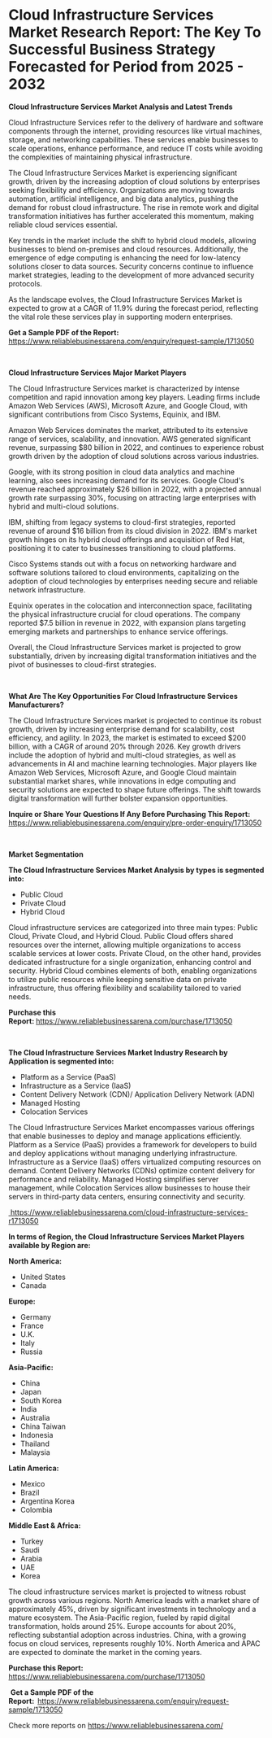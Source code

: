 <p><h1>Cloud Infrastructure Services Market Research Report: The Key To Successful Business Strategy Forecasted for Period from 2025 - 2032</h1></p><p><strong>Cloud Infrastructure Services Market Analysis and Latest Trends</strong></p>
<p><p>Cloud Infrastructure Services refer to the delivery of hardware and software components through the internet, providing resources like virtual machines, storage, and networking capabilities. These services enable businesses to scale operations, enhance performance, and reduce IT costs while avoiding the complexities of maintaining physical infrastructure.</p><p>The Cloud Infrastructure Services Market is experiencing significant growth, driven by the increasing adoption of cloud solutions by enterprises seeking flexibility and efficiency. Organizations are moving towards automation, artificial intelligence, and big data analytics, pushing the demand for robust cloud infrastructure. The rise in remote work and digital transformation initiatives has further accelerated this momentum, making reliable cloud services essential.</p><p>Key trends in the market include the shift to hybrid cloud models, allowing businesses to blend on-premises and cloud resources. Additionally, the emergence of edge computing is enhancing the need for low-latency solutions closer to data sources. Security concerns continue to influence market strategies, leading to the development of more advanced security protocols.</p><p>As the landscape evolves, the Cloud Infrastructure Services Market is expected to grow at a CAGR of 11.9% during the forecast period, reflecting the vital role these services play in supporting modern enterprises.</p></p>
<p><strong>Get a Sample PDF of the Report:&nbsp;</strong> <a href="https://www.reliablebusinessarena.com/enquiry/request-sample/1713050?utm_campaign=1941&utm_medium=2&utm_source=Github&utm_content=ia&utm_term=11012025&utm_id=cloud-infrastructure-services">https://www.reliablebusinessarena.com/enquiry/request-sample/1713050</a></p>
<p>&nbsp;</p>
<p><strong>Cloud Infrastructure Services Major Market Players</strong></p>
<p><p>The Cloud Infrastructure Services market is characterized by intense competition and rapid innovation among key players. Leading firms include Amazon Web Services (AWS), Microsoft Azure, and Google Cloud, with significant contributions from Cisco Systems, Equinix, and IBM.</p><p>Amazon Web Services dominates the market, attributed to its extensive range of services, scalability, and innovation. AWS generated significant revenue, surpassing $80 billion in 2022, and continues to experience robust growth driven by the adoption of cloud solutions across various industries.</p><p>Google, with its strong position in cloud data analytics and machine learning, also sees increasing demand for its services. Google Cloud's revenue reached approximately $26 billion in 2022, with a projected annual growth rate surpassing 30%, focusing on attracting large enterprises with hybrid and multi-cloud solutions.</p><p>IBM, shifting from legacy systems to cloud-first strategies, reported revenue of around $16 billion from its cloud division in 2022. IBM's market growth hinges on its hybrid cloud offerings and acquisition of Red Hat, positioning it to cater to businesses transitioning to cloud platforms.</p><p>Cisco Systems stands out with a focus on networking hardware and software solutions tailored to cloud environments, capitalizing on the adoption of cloud technologies by enterprises needing secure and reliable network infrastructure.</p><p>Equinix operates in the colocation and interconnection space, facilitating the physical infrastructure crucial for cloud operations. The company reported $7.5 billion in revenue in 2022, with expansion plans targeting emerging markets and partnerships to enhance service offerings.</p><p>Overall, the Cloud Infrastructure Services market is projected to grow substantially, driven by increasing digital transformation initiatives and the pivot of businesses to cloud-first strategies.</p></p>
<p>&nbsp;</p>
<p><strong>What Are The Key Opportunities For Cloud Infrastructure Services Manufacturers?</strong></p>
<p><p>The Cloud Infrastructure Services market is projected to continue its robust growth, driven by increasing enterprise demand for scalability, cost efficiency, and agility. In 2023, the market is estimated to exceed $200 billion, with a CAGR of around 20% through 2026. Key growth drivers include the adoption of hybrid and multi-cloud strategies, as well as advancements in AI and machine learning technologies. Major players like Amazon Web Services, Microsoft Azure, and Google Cloud maintain substantial market shares, while innovations in edge computing and security solutions are expected to shape future offerings. The shift towards digital transformation will further bolster expansion opportunities.</p></p>
<p><strong>Inquire or Share Your Questions If Any Before Purchasing This Report:</strong> <a href="https://www.reliablebusinessarena.com/enquiry/pre-order-enquiry/1713050?utm_campaign=1941&utm_medium=2&utm_source=Github&utm_content=ia&utm_term=11012025&utm_id=cloud-infrastructure-services">https://www.reliablebusinessarena.com/enquiry/pre-order-enquiry/1713050</a></p>
<p>&nbsp;</p>
<p><strong>Market Segmentation</strong></p>
<p><strong>The Cloud Infrastructure Services Market Analysis by types is segmented into:</strong></p>
<p><ul><li>Public Cloud</li><li>Private Cloud</li><li>Hybrid Cloud</li></ul></p>
<p><p>Cloud infrastructure services are categorized into three main types: Public Cloud, Private Cloud, and Hybrid Cloud. Public Cloud offers shared resources over the internet, allowing multiple organizations to access scalable services at lower costs. Private Cloud, on the other hand, provides dedicated infrastructure for a single organization, enhancing control and security. Hybrid Cloud combines elements of both, enabling organizations to utilize public resources while keeping sensitive data on private infrastructure, thus offering flexibility and scalability tailored to varied needs.</p></p>
<p><strong>Purchase this Report:&nbsp;</strong><a href="https://www.reliablebusinessarena.com/purchase/1713050?utm_campaign=1941&utm_medium=2&utm_source=Github&utm_content=ia&utm_term=11012025&utm_id=cloud-infrastructure-services">https://www.reliablebusinessarena.com/purchase/1713050</a></p>
<p>&nbsp;</p>
<p><strong>The Cloud Infrastructure Services Market Industry Research by Application is segmented into:</strong></p>
<p><ul><li>Platform as a Service (PaaS)</li><li>Infrastructure as a Service (IaaS)</li><li>Content Delivery Network (CDN)/ Application Delivery Network (ADN)</li><li>Managed Hosting</li><li>Colocation Services</li></ul></p>
<p><p>The Cloud Infrastructure Services Market encompasses various offerings that enable businesses to deploy and manage applications efficiently. Platform as a Service (PaaS) provides a framework for developers to build and deploy applications without managing underlying infrastructure. Infrastructure as a Service (IaaS) offers virtualized computing resources on demand. Content Delivery Networks (CDNs) optimize content delivery for performance and reliability. Managed Hosting simplifies server management, while Colocation Services allow businesses to house their servers in third-party data centers, ensuring connectivity and security.</p></p>
<p><a href="https://www.reliablebusinessarena.com/cloud-infrastructure-services-r1713050?utm_campaign=1941&utm_medium=2&utm_source=Github&utm_content=ia&utm_term=11012025&utm_id=cloud-infrastructure-services">&nbsp;https://www.reliablebusinessarena.com/cloud-infrastructure-services-r1713050</a></p>
<p><strong>In terms of Region, the Cloud Infrastructure Services Market Players available by Region are:</strong></p>
<p>
    <p> <strong> North America: </strong>
        <ul>
            <li>United States</li>
            <li>Canada</li>
        </ul>
        </p> 
    <p> <strong> Europe: </strong>
        <ul>
            <li>Germany</li>
            <li>France</li>
            <li>U.K.</li>
            <li>Italy</li>
            <li>Russia</li>
        </ul>
        </p> 
    <p> <strong> Asia-Pacific: </strong>
        <ul>
            <li>China</li>
            <li>Japan</li>
            <li>South Korea</li>
            <li>India</li>
            <li>Australia</li>
            <li>China Taiwan</li>
            <li>Indonesia</li>
            <li>Thailand</li>
            <li>Malaysia</li>
        </ul>
        </p> 
    <p> <strong> Latin America: </strong>
        <ul>
            <li>Mexico</li>
            <li>Brazil</li>
            <li>Argentina Korea</li>
            <li>Colombia</li>
        </ul>
        </p> 
    <p> <strong> Middle East & Africa: </strong>
        <ul>
            <li>Turkey</li>
            <li>Saudi</li>
            <li>Arabia</li>
            <li>UAE</li>
            <li>Korea</li>
        </ul>
    </p>
    </p>
<p><p>The cloud infrastructure services market is projected to witness robust growth across various regions. North America leads with a market share of approximately 45%, driven by significant investments in technology and a mature ecosystem. The Asia-Pacific region, fueled by rapid digital transformation, holds around 25%. Europe accounts for about 20%, reflecting substantial adoption across industries. China, with a growing focus on cloud services, represents roughly 10%. North America and APAC are expected to dominate the market in the coming years.</p></p>
<p><strong>Purchase this Report: </strong><a href="https://www.reliablebusinessarena.com/purchase/1713050?utm_campaign=1941&utm_medium=2&utm_source=Github&utm_content=ia&utm_term=11012025&utm_id=cloud-infrastructure-services">https://www.reliablebusinessarena.com/purchase/1713050</a></p>
<p>&nbsp;<strong>Get a Sample PDF of the Report:&nbsp;&nbsp;</strong><a href="https://www.reliablebusinessarena.com/enquiry/request-sample/1713050?utm_campaign=1941&utm_medium=2&utm_source=Github&utm_content=ia&utm_term=11012025&utm_id=cloud-infrastructure-services">https://www.reliablebusinessarena.com/enquiry/request-sample/1713050</a></p>
<p><strong></strong></p>
<p>Check more reports on <a href="https://www.reliablebusinessarena.com/?utm_campaign=1941&utm_medium=2&utm_source=Github&utm_content=ia&utm_term=11012025&utm_id=cloud-infrastructure-services">https://www.reliablebusinessarena.com/</a></p>